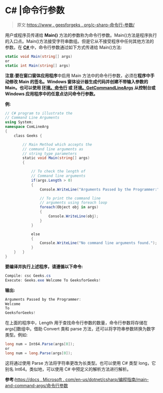 # C# |命令行参数

> 原文:[https://www . geesforgeks . org/c-sharp-命令行-参数/](https://www.geeksforgeeks.org/c-sharp-command-line-arguments/)

用户或程序员传递给 **Main()** 方法的参数称为命令行参数。Main()方法是程序执行的入口点。Main()方法接受字符串数组。但是它从不接受程序中任何其他方法的参数。在 **[C# ](https://www.geeksforgeeks.org/introduction-to-c-sharp/)** 中，命令行参数通过如下方式传递给 Main()方法:

```cs
static void Main(string[] args)
or 
static int Main(string[] args)

```

**注意:**要在**窗口窗体应用程序**中启用 Main 方法中的命令行参数，必须在**程序中手动修改 Main 的签名。Windows 窗体设计器生成代码并创建不带输入参数的 Main。也可以使用 **[环境。命令行](https://docs.microsoft.com/en-us/dotnet/api/system.environment.commandline?view=netframework-4.7.2)** 或 **[环境。GetCommandLineArgs](https://docs.microsoft.com/en-us/dotnet/api/system.environment.getcommandlineargs?view=netframework-4.7.2)** 从控制台或 Windows 应用程序中的任意点访问命令行参数。**

**例:**

```cs
// C# program to illustrate the 
// Command Line Arguments
using System;  
namespace ComLineArg  
{  
    class Geeks {  

        // Main Method which accepts the
        // command line arguments as 
        // string type parameters  
        static void Main(string[] args) 
        {  

            // To check the length of 
            // Command line arguments  
            if(args.Length > 0)
            {
                Console.WriteLine("Arguments Passed by the Programmer:");  

                // To print the command line 
                // arguments using foreach loop
                foreach(Object obj in args)  
                {  
                    Console.WriteLine(obj);       
                }  
            }  

            else
            {
                Console.WriteLine("No command line arguments found.");
            }
    }   }
}
```

**要编译并执行上述程序，请遵循以下命令:**

```cs
Compile: csc Geeks.cs  
Execute: Geeks.exe Welcome To GeeksforGeeks!

```

**输出:**

```cs
Arguments Passed by the Programmer:
Welcome
To
GeeksforGeeks!

```

在上面的程序中，Length 用于查找命令行参数的数量，命令行参数将存储在 args[]数组中。借助 Convert 类和 parse 方法，还可以将字符串参数转换为数字类型。例如:

```cs
long num = Int64.Parse(args[0]);
or
long num = long.Parse(args[0]);

```

这将通过使用 Parse 方法将字符串更改为长类型。也可以使用 C# 类型 long，它别名 Int64。类似地，可以使用 C# 中预定义的解析方法进行解析。

**参考:**[https://docs . Microsoft . com/en-us/dotnet/csharp/编程指南/main-and-command-args/命令行参数](https://docs.microsoft.com/en-us/dotnet/csharp/programming-guide/main-and-command-args/command-line-arguments)